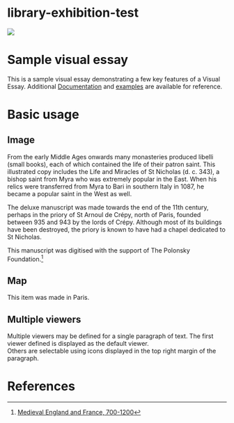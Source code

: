 # library-exhibition-test
<a href="https://juncture-digital.org"><img src="https://juncture-digital.org/images/ve-button.png"></a>

<param ve-config 
       title="Girl with a Pearl Earring"
       author="JSTOR Labs team"
       banner="https://www.bl.uk/britishlibrary/~/media/bl/global/medieval%20england%20and%20france/collection%20items/arundel_ms_91_f107r.jpg" 
       layout="vertical">

<!-- Entities discussed throughout the essay are typically defined before the essay text and
     are thus available in all text.  Entity identifiers (QIDs) can be found in either
     Wikipedia or Wikidata (https://www.wikidata.org)> -->
<param ve-entity eid="Q185372"> <!-- Girl with a Pearl Earring painting -->
<param ve-entity eid="Q41264"> <!-- Johannes Vermeer -->
<param ve-entity eid="Q221092"> <!-- Mauritshuis -->
<param ve-entity eid="Q90"> <!-- Paris -->

# Sample visual essay

This is a sample visual essay demonstrating a few key features of a Visual Essay. Additional [Documentation](https://github.com/JSTOR-Labs/juncture/wiki) and [examples](https://jstor-labs.github.io/juncture-examples) are available for reference.
<param ve-image 
       manifest="https://api.bl.uk/metadata/iiif/ark:/81055/vdc_100056009767.0x000001/manifest.json">

# Basic usage

## Image

From the early Middle Ages onwards many monasteries produced libelli (small books), each of which contained the life of their patron saint. This illustrated copy includes the Life and Miracles of St Nicholas (d. c. 343), a bishop saint from Myra who was extremely popular in the East. When his relics were transferred from Myra to Bari in southern Italy in 1087, he became a popular saint in the West as well. 

The deluxe manuscript was made towards the end of the 11th century, perhaps in the priory of St Arnoul de Crépy, north of Paris, founded between 935 and 943 by the lords of Crépy. Although most of its buildings have been destroyed, the priory is known to have had a chapel dedicated to St Nicholas.

This manuscript was digitised with the support of The Polonsky Foundation.[^1]
<param ve-image 
       label="The Life and Miracles of Saint Nicholas" 
       description="Manuscript, 4th quarter of the 11th century" 
       license="public domain" 
       url="https://www.bl.uk/britishlibrary/~/media/bl/global/medieval%20england%20and%20france/collection%20items/bnf_latin_18303_f001v.jpg">

## Map

This item was made in Paris.
<param ve-map center="Q90" zoom="11" prefer-geojson>

## Multiple viewers

Multiple viewers may be defined for a single paragraph of text.  The first viewer defined is displayed as the default viewer.  
Others are selectable using icons displayed in the top right margin of the paragraph.
<param ve-image 
       manifest="https://api.bl.uk/metadata/iiif/ark:/81055/vdc_100056038199.0x000001/manifest.json">
<param ve-map center="Q90" zoom="11">



# References

[^1]: [Medieval England and France, 700-1200](https://www.bl.uk/collection-items/bnf-the-life-and-miracles-of-st-nicholas)

